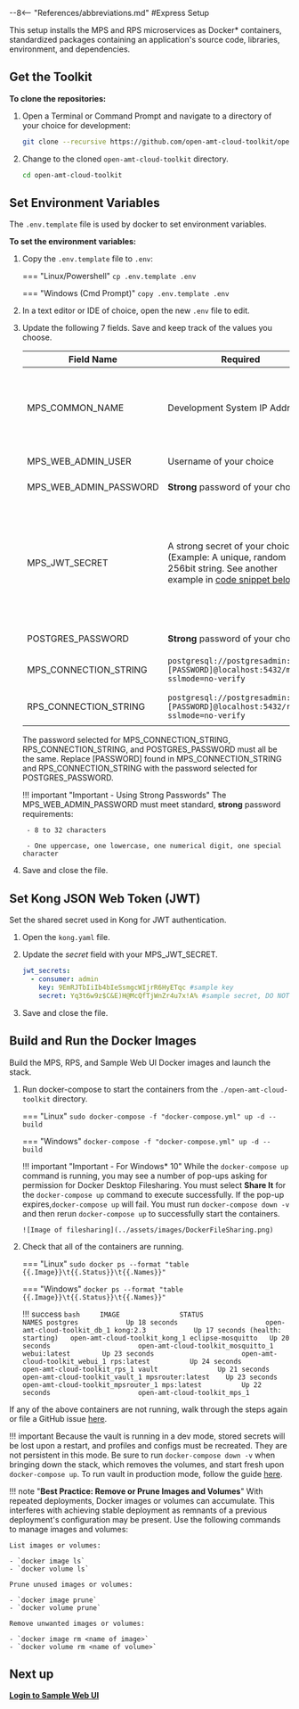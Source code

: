 --8<-- "References/abbreviations.md"
#Express Setup

This setup installs the MPS and RPS microservices as Docker* containers, standardized packages containing an application's source code, libraries, environment, and dependencies. 

## Get the Toolkit

**To clone the repositories:**

1. Open a Terminal or Command Prompt and navigate to a directory of your choice for development:

    ``` bash
    git clone --recursive https://github.com/open-amt-cloud-toolkit/open-amt-cloud-toolkit --branch v1.5.0
    ```
  
2. Change to the cloned `open-amt-cloud-toolkit` directory.
    ``` bash
    cd open-amt-cloud-toolkit
    ```

## Set Environment Variables  

The  `.env.template` file is used by docker to set environment variables.

**To set the environment variables:**

1. Copy the `.env.template` file to `.env`:

    === "Linux/Powershell"
        ```
        cp .env.template .env
        ```
    
    === "Windows (Cmd Prompt)"
        ```
        copy .env.template .env
        ```

2. In a text editor or IDE of choice, open the new `.env` file to edit.

3. Update the following 7 fields. Save and keep track of the values you choose.

    | Field Name | Required | Usage |
    | -------------          | ------------------ | ------------ |
    | MPS_COMMON_NAME        | Development System IP Address. | For connecting to MPS server via UI or APIs. **WARNING: Do not use localhost. Use the development system IP Address.**|
    | MPS_WEB_ADMIN_USER     | Username of your choice            | For logging into the Sample Web UI |
    | MPS_WEB_ADMIN_PASSWORD | **Strong** password of your choice | For logging into the Sample Web UI |
    | MPS_JWT_SECRET         | A strong secret of your choice (Example: A unique, random 256bit string. See another example in [code snippet below](./#set-kong-json-web-token-jwt)).    | Used when generating a JSON Web Token for authentication. This example implementation uses a symmetrical key and HS256 to create the signature. [Learn more about JWT](https://jwt.io/introduction){target=_blank}.|
    | POSTGRES_PASSWORD             | **Strong** password of your choice  | The database password
    | MPS_CONNECTION_STRING        | `postgresql://postgresadmin:[PASSWORD]@localhost:5432/mpsdb?sslmode=no-verify` | The database connection string for MPS | 
    | RPS_CONNECTION_STRING        | `postgresql://postgresadmin:[PASSWORD]@localhost:5432/rpsdb?sslmode=no-verify` | The database connection string for RPS | 

    The password selected for MPS_CONNECTION_STRING,  RPS_CONNECTION_STRING, and POSTGRES_PASSWORD must all be the same. Replace [PASSWORD] found in  MPS_CONNECTION_STRING and RPS_CONNECTION_STRING with the password selected for POSTGRES_PASSWORD.

    !!! important "Important - Using Strong Passwords"
        The MPS_WEB_ADMIN_PASSWORD must meet standard, **strong** password requirements:

        - 8 to 32 characters

        - One uppercase, one lowercase, one numerical digit, one special character

4. Save and close the file.

## Set Kong JSON Web Token (JWT)

Set the shared secret used in Kong for JWT authentication.

1. Open the `kong.yaml` file.

2. Update the *secret* field with your MPS_JWT_SECRET.

    ``` yaml hl_lines="4"
    jwt_secrets:
      - consumer: admin
        key: 9EmRJTbIiIb4bIeSsmgcWIjrR6HyETqc #sample key
        secret: Yq3t6w9z$C&E)H@McQfTjWnZr4u7x!A% #sample secret, DO NOT use for production
    ```

3. Save and close the file.


## <a name="Builddockerimages"></a>Build and Run the Docker Images

Build the MPS, RPS, and Sample Web UI Docker images and launch the stack.


1.  Run docker-compose to start the containers from the `./open-amt-cloud-toolkit` directory.
    
    === "Linux"
        ```
        sudo docker-compose -f "docker-compose.yml" up -d --build
        ```
    
    === "Windows"
        ```
        docker-compose -f "docker-compose.yml" up -d --build
        ```
    
    !!! important "Important - For Windows* 10"
        While the `docker-compose up` command is running, you may see a number of pop-ups asking for permission for Docker Desktop Filesharing. You must select **Share It** for the `docker-compose up` command to execute successfully.  If the pop-up expires,`docker-compose up` will fail.  You must run `docker-compose down -v` and then rerun `docker-compose up` to successfully start the containers.

        ![Image of filesharing](../assets/images/DockerFileSharing.png)


2. Check that all of the containers are running.

    
    === "Linux"
        ```
        sudo docker ps --format "table {{.Image}}\t{{.Status}}\t{{.Names}}"
        ```
    
    === "Windows"
        ```
        docker ps --format "table {{.Image}}\t{{.Status}}\t{{.Names}}"
        ```
    
    !!! success
        ``` bash    
        IMAGE               STATUS                             NAMES
        postgres            Up 18 seconds                      open-amt-cloud-toolkit_db_1
        kong:2.3            Up 17 seconds (health: starting)   open-amt-cloud-toolkit_kong_1
        eclipse-mosquitto   Up 20 seconds                      open-amt-cloud-toolkit_mosquitto_1
        webui:latest        Up 23 seconds                      open-amt-cloud-toolkit_webui_1
        rps:latest          Up 24 seconds                      open-amt-cloud-toolkit_rps_1
        vault               Up 21 seconds                      open-amt-cloud-toolkit_vault_1
        mpsrouter:latest    Up 23 seconds                      open-amt-cloud-toolkit_mpsrouter_1
        mps:latest          Up 22 seconds                      open-amt-cloud-toolkit_mps_1
        ```
    
If any of the above containers are not running, walk through the steps again or file a GitHub issue [here]( https://github.com/open-amt-cloud-toolkit/open-amt-cloud-toolkit/issues).

!!! important
    Because the vault is running in a dev mode, stored secrets will be lost upon a restart, and profiles and configs must be recreated. They are not persistent in this mode. Be sure to run `docker-compose down -v` when bringing down the stack, which removes the volumes, and start fresh upon `docker-compose up`.  To run vault in production mode, follow the guide [here](./dockerLocal_prodVault.md).

!!! note "**Best Practice: Remove or Prune Images and Volumes**"
    With repeated deployments, Docker images or volumes can accumulate. This interferes with achieving stable deployment as remnants of a previous deployment's configuration may be present. Use the following commands to manage images and volumes:
    
    List images or volumes:
   
    - `docker image ls`
    - `docker volume ls`
   
    Prune unused images or volumes:
   
    - `docker image prune`
    - `docker volume prune`

    Remove unwanted images or volumes: 

    - `docker image rm <name of image>`
    - `docker volume rm <name of volume>`
    

## Next up
[**Login to Sample Web UI**](../General/loginToRPS.md)
